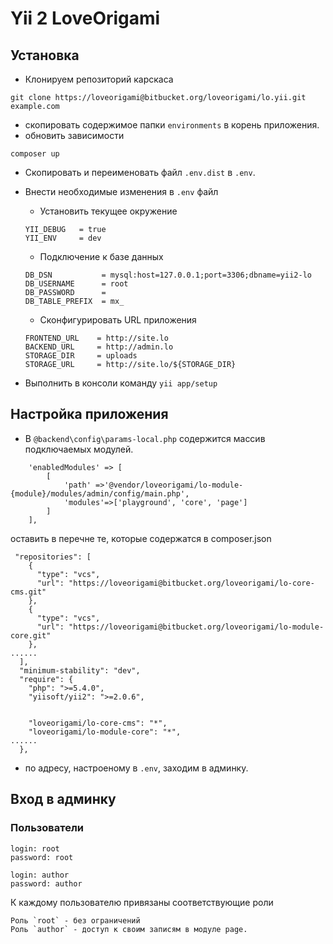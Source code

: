 # Yii 2 LoveOrigami

## Установка
* Клонируем репозиторий карскаса
```
git clone https://loveorigami@bitbucket.org/loveorigami/lo.yii.git example.com
```
* скопировать содержимое папки  `environments` в корень приложения.
* обновить зависимости
```
composer up
```
* Скопировать и переименовать файл `.env.dist` в `.env`.
* Внести необходимые изменения в `.env` файл
	- Установить текущее окружение
    ```
    YII_DEBUG   = true
    YII_ENV     = dev
    ```

	- Подключение к базе данных

    ```
    DB_DSN           = mysql:host=127.0.0.1;port=3306;dbname=yii2-lo
    DB_USERNAME      = root
    DB_PASSWORD      =
    DB_TABLE_PREFIX  = mx_
    ```

	- Сконфигурировать URL приложения

    ```
    FRONTEND_URL    = http://site.lo
    BACKEND_URL     = http://admin.lo
    STORAGE_DIR     = uploads
    STORAGE_URL     = http://site.lo/${STORAGE_DIR}
    ```

* Выполнить в консоли команду `yii app/setup`

## Настройка приложения
* В `@backend\config\params-local.php` содержится массив подключаемых модулей.

```
    'enabledModules' => [
        [
            'path' =>'@vendor/loveorigami/lo-module-{module}/modules/admin/config/main.php',
            'modules'=>['playground', 'core', 'page']
        ]
    ],
```

оставить в перечне те, которые содержатся в composer.json
```
 "repositories": [
    {
      "type": "vcs",
      "url": "https://loveorigami@bitbucket.org/loveorigami/lo-core-cms.git"
    },
    {
      "type": "vcs",
      "url": "https://loveorigami@bitbucket.org/loveorigami/lo-module-core.git"
    },
......
  ],
  "minimum-stability": "dev",
  "require": {
    "php": ">=5.4.0",
    "yiisoft/yii2": ">=2.0.6",


    "loveorigami/lo-core-cms": "*",
    "loveorigami/lo-module-core": "*",
......
  },
```  

* по адресу, настроеному в `.env`, заходим в админку.

## Вход в админку
### Пользователи
```
login: root
password: root

login: author
password: author
```
К каждому пользователю привязаны соответствующие роли

    Роль `root` - без ограничений
    Роль `author` - доступ к своим записям в модуле page.